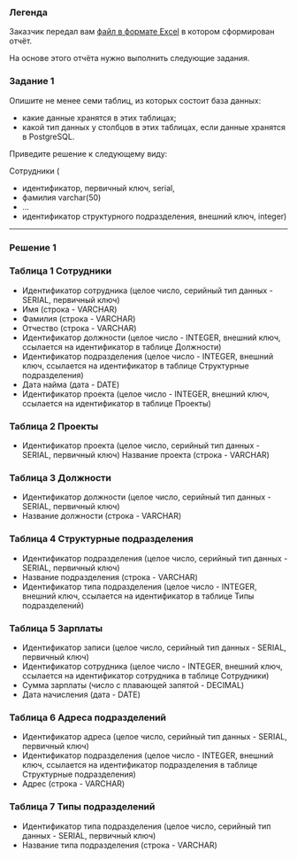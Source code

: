 ### Легенда

Заказчик передал вам [файл в формате Excel](https://github.com/netology-code/sdb-homeworks/blob/main/resources/hw-12-1.xlsx) в котором сформирован отчёт.

На основе этого отчёта нужно выполнить следующие задания.

### Задание 1

Опишите не менее семи таблиц, из которых состоит база данных:

- какие данные хранятся в этих таблицах;
- какой тип данных у столбцов в этих таблицах, если данные хранятся в PostgreSQL.

Приведите решение к следующему виду:

Сотрудники (

- идентификатор, первичный ключ, serial,
- фамилия varchar(50)
- ...
- идентификатор структурного подразделения, внешний ключ, integer)

---

### Решение 1
### Таблица 1 Сотрудники

- Идентификатор сотрудника (целое число, серийный тип данных - SERIAL, первичный ключ)
- Имя (строка - VARCHAR)
- Фамилия (строка - VARCHAR)
- Отчество (строка - VARCHAR)
- Идентификатор должности (целое число - INTEGER, внешний ключ, ссылается на идентификатор в таблице Должности)
- Идентификатор подразделения (целое число - INTEGER, внешний ключ, ссылается на идентификатор в таблице Структурные подразделения)
- Дата найма (дата - DATE)
- Идентификатор проекта (целое число - INTEGER, внешний ключ, ссылается на идентификатор в таблице Проекты)

### Таблица 2 Проекты

- Идентификатор проекта (целое число, серийный тип данных - SERIAL, первичный ключ)
Название проекта (строка - VARCHAR)

### Таблица 3 Должности

- Идентификатор должности (целое число, серийный тип данных - SERIAL, первичный ключ)
- Название должности (строка - VARCHAR)

### Таблица 4 Структурные подразделения

- Идентификатор подразделения (целое число, серийный тип данных - SERIAL, первичный ключ)
- Название подразделения (строка - VARCHAR)
- Идентификатор типа подразделения (целое число - INTEGER, внешний ключ, ссылается на идентификатор в таблице Типы подразделений)

### Таблица 5 Зарплаты

- Идентификатор записи (целое число, серийный тип данных - SERIAL, первичный ключ)
- Идентификатор сотрудника (целое число - INTEGER, внешний ключ, ссылается на идентификатор сотрудника в таблице Сотрудники)
- Сумма зарплаты (число с плавающей запятой - DECIMAL)
- Дата начисления (дата - DATE)

### Таблица 6 Адреса подразделений

- Идентификатор адреса (целое число, серийный тип данных - SERIAL, первичный ключ)
- Идентификатор подразделения (целое число - INTEGER, внешний ключ, ссылается на идентификатор подразделения в таблице Структурные подразделения)
- Адрес (строка - VARCHAR)

### Таблица 7 Типы подразделений

- Идентификатор типа подразделения (целое число, серийный тип данных - SERIAL, первичный ключ)
- Название типа подразделения (строка - VARCHAR)
